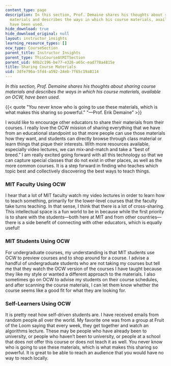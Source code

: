 ```yaml
---
content_type: page
description: In this section, Prof. Demaine shares his thoughts about sharing course
  materials and describes the ways in which his course materials, available on OCW,
  have been used.
hide_download: true
hide_download_original: null
layout: instructor_insights
learning_resource_types: []
ocw_type: CourseSection
parent_title: Instructor Insights
parent_type: ThisCourseAtMITSection
parent_uid: 60b2c196-be77-e326-a65c-ead778a4815e
title: Sharing Course Materials
uid: 3dfe796a-5fd4-a592-24eb-7f65c19a8114
---
```


_In this section, Prof. Demaine shares his thoughts about sharing course materials and describes the ways in which his course materials, available on OCW, have been used._

{{< quote "You never know who is going to use these materials, which is what makes this sharing so powerful." "—Prof. Erik Demaine" >}}

I would like to encourage other educators to share their materials from their courses. I really love the OCW mission of sharing everything that we have from an educational standpoint so that more people can use those materials how they want, and students can directly browse through class material or learn things that pique their interests. With more resources available, especially video lectures, we can mix-and-match and take a “best of breed.” I am really excited going forward with all this technology so that we can capture special classes that do not exist in other places, as well as the more common courses. It is a step forward in finding who teaches which topic best and collectively discovering the best ways to teach things.

### MIT Faculty Using OCW

I hear that a lot of MIT faculty watch my video lectures in order to learn how to teach something, primarily for the lower-level courses that the faculty take turns teaching. In that sense, I think that there is a lot of cross-sharing. This intellectual space is a fun world to be in because while the first priority is to share with the students—both here at MIT and from other countries—there is a side benefit of connecting with other educators, which is equally useful!

### MIT Students Using OCW

For undergraduate courses, my understanding is that MIT students use OCW to preview courses and to shop around for a course. I advise a handful of undergraduate students who are not taking my courses but tell me that they watch the OCW version of the courses I have taught because they like my style or wanted a different approach to the materials. I also sometimes go on OCW to advise my students on their course schedules, and after scanning the course materials, I can let them know whether the course seems like a good fit for what they are looking for.

### Self-Learners Using OCW

It is pretty neat how self-driven students are. I have received emails from random people all over the world. My favorite one was from a group at Fruit of the Loom saying that every week, they get together and watch an algorithms lecture. These may be people who have already been to university, or people who haven’t been to university, or people at a school that does not offer this course or does not teach it as well. You never know who is going to use these materials, which is what makes this sharing so powerful. It is great to be able to reach an audience that you would have no way to reach locally.